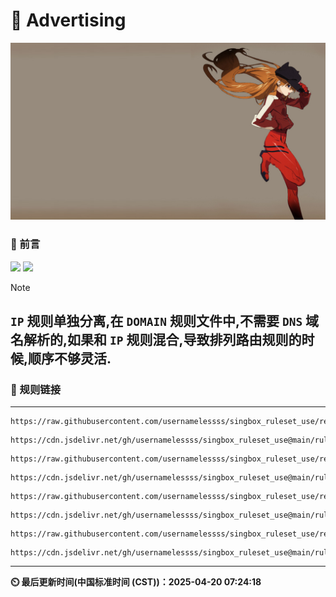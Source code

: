 
# 🧸 Advertising
![](https://raw.githubusercontent.com/usernamelessss/picture-bed/main/images/202504042256831.jpg)
### 📣 前言
![](https://shields.io/badge/-移除重复规则-ff69b4) ![](https://shields.io/badge/-IP&nbsp;规则单独存放不与&nbsp;DOMAIN&nbsp;等混合-green)
> [!NOTE]
**`IP` 规则单独分离,在 `DOMAIN` 规则文件中,不需要 `DNS` 域名解析的,如果和 `IP` 规则混合,导致排列路由规则的时候,顺序不够灵活.**
---

###  🔗 规则链接
---

```url
https://raw.githubusercontent.com/usernamelessss/singbox_ruleset_use/refs/heads/main/rule/Advertising/Advertising_IP.json
```

```url
https://cdn.jsdelivr.net/gh/usernamelessss/singbox_ruleset_use@main/rule/Advertising/Advertising_IP.json
```

```url
https://raw.githubusercontent.com/usernamelessss/singbox_ruleset_use/refs/heads/main/rule/Advertising/Advertising_IP.srs
```

```url
https://cdn.jsdelivr.net/gh/usernamelessss/singbox_ruleset_use@main/rule/Advertising/Advertising_IP.srs
```

```url
https://raw.githubusercontent.com/usernamelessss/singbox_ruleset_use/refs/heads/main/rule/Advertising/Advertising_No_IP.json
```

```url
https://cdn.jsdelivr.net/gh/usernamelessss/singbox_ruleset_use@main/rule/Advertising/Advertising_No_IP.json
```

```url
https://raw.githubusercontent.com/usernamelessss/singbox_ruleset_use/refs/heads/main/rule/Advertising/Advertising_No_IP.srs
```

```url
https://cdn.jsdelivr.net/gh/usernamelessss/singbox_ruleset_use@main/rule/Advertising/Advertising_No_IP.srs
```

---
**⏲️ 最后更新时间(中国标准时间 (CST))：2025-04-20 07:24:18**